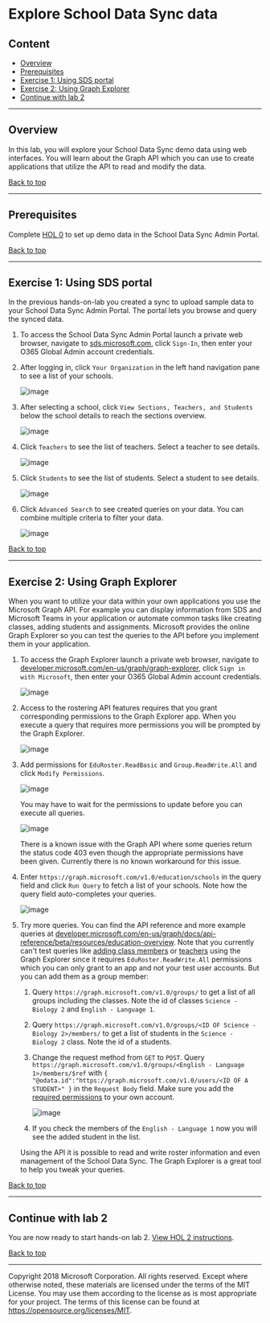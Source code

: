 # Explore School Data Sync data

## Content<a name="content"></a>
* [Overview](#overview)
* [Prerequisites](#prerequisites)
* [Exercise 1: Using SDS portal](#ex1)
* [Exercise 2: Using Graph Explorer](#ex2)
* [Continue with lab 2](#continue)

---

## Overview<a name="overview"></a>
In this lab, you will explore your School Data Sync demo data using web interfaces. You will learn about the Graph API which you can use to create applications that utilize the API to read and modify the data.

[Back to top](#content)

---

## Prerequisites<a name="prerequisites"></a>

Complete [HOL 0](./../HOL0) to set up demo data in the School Data Sync Admin Portal.

[Back to top](#content)

---

## Exercise 1: Using SDS portal<a name="ex1"></a>

In the previous hands-on-lab you created a sync to upload sample data to your School Data Sync Admin Portal. The portal lets you browse and query the synced data.

1. To access the School Data Sync Admin Portal launch a private web browser, navigate to [sds.microsoft.com](https://sds.microsoft.com), click `Sign-In`, then enter your O365 Global Admin account credentials.

1. After logging in, click `Your Organization` in the left hand navigation pane to see a list of your schools.

    ![image](./media/2018-07-17-12-52-00.jpg)

1. After selecting a school, click `View Sections, Teachers, and Students` below the school details to reach the sections overview.

    ![image](./media/2018-07-17-12-52-30.jpg)

1. Click `Teachers` to see the list of teachers. Select a teacher to see details.

    ![image](./media/2018-07-17-12-53-00.jpg)

1. Click `Students` to see the list of students. Select a student to see details.

    ![image](./media/2018-07-17-12-54-00.jpg)

1. Click `Advanced Search` to see created queries on your data. You can combine multiple criteria to filter your data.

    ![image](./media/2018-07-17-13-16-00.jpg)

[Back to top](#content)

---

## Exercise 2: Using Graph Explorer<a name="ex2"></a>

When you want to utilize your data within your own applications you use the Microsoft Graph API. For example you can display information from SDS and Microsoft Teams in your application or automate common tasks like creating classes, adding students and assignments. Microsoft provides the online Graph Explorer so you can test the queries to the API before you implement them in your application.

1. To access the Graph Explorer launch a private web browser, navigate to [developer.microsoft.com/en-us/graph/graph-explorer](https://developer.microsoft.com/en-us/graph/graph-explorer), click `Sign in with Microsoft`, then enter your O365 Global Admin account credentials.

    ![image](./media/2018-07-17-13-47-00.jpg)

1. Access to the rostering API features requires that you grant corresponding permissions to the Graph Explorer app. When you execute a query that requires more permissions you will be prompted by the Graph Explorer.

    ![image](./media/2018-07-17-16-04-00.jpg)

1. Add permissions for `EduRoster.ReadBasic` and `Group.ReadWrite.All` and click `Modify Permissions`.

    ![image](./media/2018-07-17-16-06-00.jpg)

    You may have to wait for the permissions to update before you can execute all queries.

    ![image](./media/2018-07-17-12-12-00.jpg)

    There is a known issue with the Graph API where some queries return the status code 403 even though the appropriate permissions have been given. Currently there is no known workaround for this issue.

1. Enter `https://graph.microsoft.com/v1.0/education/schools` in the query field and click `Run Query` to fetch a list of your schools. Note how the query field auto-completes your queries.

    ![image](./media/2018-07-17-12-15-00.jpg)

1. Try more queries. You can find the API reference and more example queries at [developer.microsoft.com/en-us/graph/docs/api-reference/beta/resources/education-overview](https://developer.microsoft.com/en-us/graph/docs/api-reference/beta/resources/education-overview). Note that you currently can't test queries like [adding class members](https://developer.microsoft.com/en-us/graph/docs/api-reference/beta/api/educationclass_post_members) or [teachers](https://developer.microsoft.com/en-us/graph/docs/api-reference/beta/api/educationclass_post_teachers) using the Graph Explorer since it requires `EduRoster.ReadWrite.All` permissions which you can only grant to an app and not your test user accounts. But you can add them as a group member:

    1. Query `https://graph.microsoft.com/v1.0/groups/` to get a list of all groups including the classes. Note the id of classes `Science - Biology 2` and `English - Language 1`.

    1. Query `https://graph.microsoft.com/v1.0/groups/<ID OF Science - Biology 2>/members/` to get a list of students in the `Science - Biology 2` class. Note the id of a students.

    1. Change the request method from `GET` to `POST`. Query `https://graph.microsoft.com/v1.0/groups/<English - Language 1>/members/$ref` with `{ "@odata.id":"https://graph.microsoft.com/v1.0/users/<ID OF A STUDENT>" }` in the `Request Body` field. Make sure you add the [required permissions](https://developer.microsoft.com/en-us/graph/docs/api-reference/v1.0/api/group_post_members) to your own account.

        ![image](./media/2018-11-16-15-54-00.jpg)

    1. If you check the members of the `English - Language 1` now you will see the added student in the list.

    Using the API it is possible to read and write roster information and even management of the School Data Sync. The Graph Explorer is a great tool to help you tweak your queries.

[Back to top](#content)

---

## Continue with lab 2<a name="continue"></a>

You are now ready to start hands-on lab 2. [View HOL 2 instructions](../HOL2).

[Back to top](#content)

---

Copyright 2018 Microsoft Corporation. All rights reserved. Except where otherwise noted, these materials are licensed under the terms of the MIT License. You may use them according to the license as is most appropriate for your project. The terms of this license can be found at https://opensource.org/licenses/MIT.